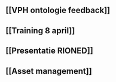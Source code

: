 ## [[VPH ontologie feedback]]
## [[Training 8 april]]
## [[Presentatie RIONED]]
## [[Asset management]]
